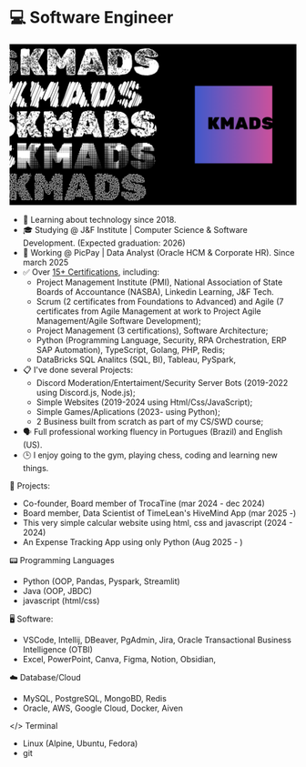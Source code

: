 # 💻 Software Engineer

![KMADS](/KMADS-v3.png)

- 📆 Learning about technology since 2018.
- 🎓 Studying @ J&F Institute | Computer Science & Software Development. (Expected graduation: 2026)
- 💼 Working @ PicPay | Data Analyst (Oracle HCM & Corporate HR). Since march 2025
- ✅ Over [15+ Certifications](https://www.linkedin.com/in/kaique-souza-170985331/details/certifications/), including:
  - Project Management Institute (PMI), National Association of State Boards of Accountance (NASBA), Linkedin Learning, J&F Tech.
  - Scrum (2 certificates from Foundations to Advanced) and Agile (7 certificates from Agile Management at work to Project Agile Management/Agile Software Development);
  - Project Management (3 certifications), Software Architecture;
  - Python (Programming Language, Security, RPA Orchestration, ERP SAP Automation), TypeScript, Golang, PHP, Redis;
  - DataBricks SQL Analitcs (SQL, BI), Tableau, PySpark, 
- 📋 I've done several Projects:
    - Discord Moderation/Entertaiment/Security Server Bots (2019-2022 using Discord.js, Node.js);
    - Simple Websites (2019-2024 using Html/Css/JavaScript);
    - Simple Games/Aplications (2023- using Python);
    - 2 Business built from scratch as part of my CS/SWD course;
- 🗣️ Full professional working fluency in Portugues (Brazil) and English (US).
- 🕒 I enjoy going to the gym, playing chess, coding and learning new things.
<p></p>

💼 Projects:
<ul>
  <li>Co-founder, Board member of <a href="https://github.com/trocatine/" style="text-decoration:none;">TrocaTine</a> (mar 2024 - dec 2024)</li>
  <li>Board member, Data Scientist of TimeLean's <a href="https://github.com/HiveMind-Instituto-J-F/" style="text-decoration:none;">HiveMind App</a> (mar 2025 -)</li>
  <li>This <a href="https://github.com/kmadsdev/calculator/" style="text-decoration:none;">very simple calcular website</a> using html, css and javascript (2024 - 2024)</li>
  <li>An <a href="https://github.com/kmadsdev/ExpenseTrackingApp/" style="text-decoration:none;">Expense Tracking App</a> using only Python (Aug 2025 - )</li>
</ul>

<p></p>

📟 Programming Languages
<ul>
  <li>Python (OOP, Pandas, Pyspark, Streamlit)</li>
  <li>Java (OOP, JBDC)</li>
  <li>javascript (html/css)</li>
</ul>

<p></p>

🖥️ Software:
<ul>
  <li>VSCode, Intellij, DBeaver, PgAdmin, Jira, Oracle Transactional Business Intelligence (OTBI)</li>
  <li>Excel, PowerPoint, Canva, Figma, Notion, Obsidian,</li>
</ul>

<p></p>

☁️ Database/Cloud
<ul>
  <li>MySQL, PostgreSQL, MongoBD, Redis</li>
  <li>Oracle, AWS, Google Cloud, Docker, Aiven</li>
</ul>

<p></p>

</> Terminal
<ul>
  <li>Linux (Alpine, Ubuntu, Fedora)</li>
  <li>git</li>
</ul>
